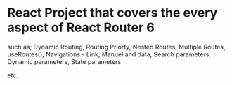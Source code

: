 # React Project that covers the every aspect of React Router 6

such as; 
Dynamic Routing,
Routing Priorty,
Nested Routes,
Multiple Routes,
useRoutes(),
Navigations - Link, Manuel and data,
Search parameters,
Dynamic parameters,
State parameters

etc.
